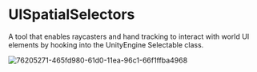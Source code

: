 # UISpatialSelectors
 A tool that enables raycasters and hand tracking to interact with world UI elements by hooking into the UnityEngine Selectable class.
 
![76205271-465fd980-61d0-11ea-96c1-66f1ffba4968](https://user-images.githubusercontent.com/3331628/76226063-b895e580-61f3-11ea-81b6-3faf47a400b3.gif)
